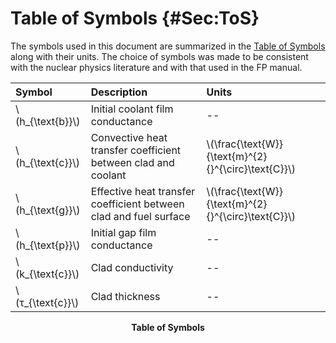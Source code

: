 # Table of Symbols {#Sec:ToS}

The symbols used in this document are summarized in the [Table of Symbols](./SecToS.md#Table:ToS) along with their units. The choice of symbols was made to be consistent with the nuclear physics literature and with that used in the FP manual.

<div id="Table:ToS"></div>

|Symbol             |Description                                                      |Units                                                |
|:------------------|:----------------------------------------------------------------|:----------------------------------------------------|
|\\(h\_{\text{b}}\\)|Initial coolant film conductance                                 |--                                                   |
|\\(h\_{\text{c}}\\)|Convective heat transfer coefficient between clad and coolant    |\\(\frac{\text{W}}{\text{m}^{2}{}^{\circ}\text{C}}\\)|
|\\(h\_{\text{g}}\\)|Effective heat transfer coefficient between clad and fuel surface|\\(\frac{\text{W}}{\text{m}^{2}{}^{\circ}\text{C}}\\)|
|\\(h\_{\text{p}}\\)|Initial gap film conductance                                     |--                                                   |
|\\(k\_{\text{c}}\\)|Clad conductivity                                                |--                                                   |
|\\(τ\_{\text{c}}\\)|Clad thickness                                                   |--                                                   |

**<p align="center">Table of Symbols</p>**
